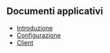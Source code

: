 ## Documenti applicativi
- [Introduzione](Sorgenti/MB/DOC_OGG/LOA39_01)
- [Configurazione](Sorgenti/MB/DOC_OGG/LOA39_02)
- [Client](Sorgenti/MB/DOC_OGG/LOA39_03)
